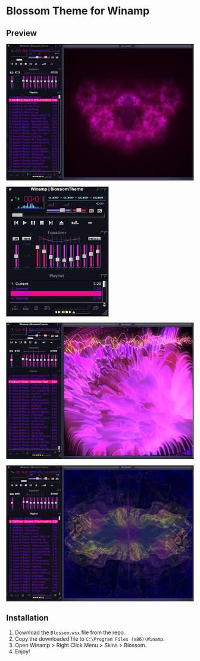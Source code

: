 # Blossom Theme for Winamp

## Preview <!---Do not chang headers (Required for WebBuilder)-->
![](./screenshot01.PNG)

![](./screenshot02.jpg)

![](./screenshot03.PNG)

![](./screenshot04.PNG)

## Installation <!---Do not chang headers (Required for WebBuilder)-->
1. Download the ```Blossom.wsx``` file from the repo.
2. Copy the downloaded file to ```C:\Program Files (x86)\Winamp```.
3. Open Winamp > Right Click Menu > Skins > Blossom.
4. Enjoy!
